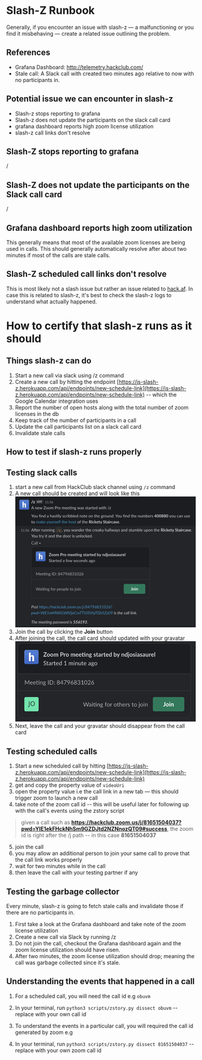 # Slash-Z Runbook

Generally, if you encounter an issue with slash-z — a malfunctioning or you find it misbehaving — create a related issue outlining the problem.

## References
- Grafana Dashboard: http://telemetry.hackclub.com/
- Stale call: A Slack call with created two minutes ago relative to now with no participants in.

## Potential issue we can encounter in slash-z

- Slash-z stops reporting to grafana
- Slash-z does not update the participants on the slack call card
- grafana dashboard reports high zoom license utilization
- slash-z call links don't resolve

## Slash-Z stops reporting to grafana
/

## Slash-Z does not update the participants on the Slack call card
/
## Grafana dashboard reports high zoom utilization
This generally means that most of the available zoom licenses are being used in calls. This should generally automatically resolve after about two minutes if most of the calls are stale calls.

## Slash-Z scheduled call links don't resolve
This is most likely not a slash issue but rather an issue related to [hack.af](https://github.com/hackclub/hack.af). In case this is related to slash-z, it's best to check the slash-z logs to understand what actually happened.

# How to certify that slash-z runs as it should

## Things slash-z can do

1. Start a new call via slack using /z command
2. Create a new call by hitting the endpoint [https://js-slash-z.herokuapp.com/api/endpoints/new-schedule-link](https://js-slash-z.herokuapp.com/api/endpoints/new-schedule-link) -- which the Google Calendar integration uses
3. Report the number of open hosts along with the total number of zoom licenses in the db
4. Keep track of the number of participants in a call 
5. Update the call participants list on a slack call card
6. Invalidate stale calls 

## How to test if slash-z runs properly

## Testing slack calls 

1. start a new call from HackClub slack channel using `/z` command
2. A new call should be created and will look like this 
![slack-call](img/slack-call.png)
3. Join the call by clicking the **Join** button
4. After joining the call, the call card should updated with your gravatar ![slack-call-update](img/slack-call-update.png)
5. Next, leave the call and your gravatar should disappear from the call card

## Testing scheduled calls

1. Start a new scheduled call by hitting [https://js-slash-z.herokuapp.com/api/endpoints/new-schedule-link](https://js-slash-z.herokuapp.com/api/endpoints/new-schedule-link)
2. get and copy the property value of `videoUri`
3. open the property value i.e the call link in a new tab — this should trigger zoom to launch a new call
4. take note of the zoom call id -- this will be useful later for following up with the call's events using the zstory script
> given a call such as **https://hackclub.zoom.us/j/81651504037?pwd=YlE1ekFHckNhSm9GZDJtd2NZNnozQT09#success**, the zoom id is right after the /j path -- in this case **81651504037**
5. join the call 
6. you may allow an additional person to join your same call to prove that the call link works properly
7. wait for two minutes while in the call
8. then leave the call with your testing partner if any

## Testing the garbage collector 

Every minute, slash-z is going to fetch stale calls and invalidate those if there are no participants in.
1. First take a look at the Grafana dashboard and take note of the zoom license utilization
2. Create a new call via Slack by running /z
3. Do not join the call, checkout the Grafana dashboard again and the zoom license utilization should have risen.
4. After two minutes, the zoom license utilization should drop; meaning the call was garbage collected since it's stale.

## Understanding the events that happened in a call

1. For a scheduled call, you will need the call id e.g `obuvm`
2. In your terminal, run `python3 scripts/zstory.py dissect obuvm` -- replace with your own call id

1. To understand the events in a particular call, you will required the call id generated by zoom e.g 
2. In your terminal, run `python3 scripts/zstory.py dissect 81651504037` -- replace with your own zoom call id



